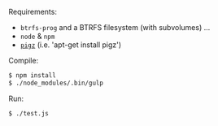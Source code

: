 
Requirements:
- `btrfs-prog` and a BTRFS filesystem (with subvolumes) ...
- `node` & `npm`
- [`pigz`](https://zlib.net/pigz/) (i.e. 'apt-get install pigz')

Compile:
```bash
$ npm install
$ ./node_modules/.bin/gulp
```

Run:
```bash
$ ./test.js
```
